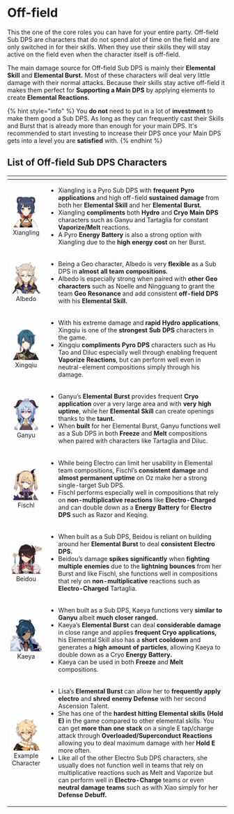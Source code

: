 # Off-field

This the one of the core roles you can have for your entire party. Off-field Sub DPS are characters that do not spend alot of time on the field and are only switched in for their skills. When they use their skills they will stay active on the field even when the character itself is off-field.

The main damage source for Off-field Sub DPS is mainly their **Elemental Skill** and **Elemental Burst.** Most of these characters will deal very little damage with their normal attacks. Because their skills stay active off-field it makes them perfect for **Supporting a Main DPS** by applying elements to create **Elemental Reactions.**

{% hint style="info" %}
You **do not** need to put in a lot of **investment** to make them good a Sub DPS. As long as they can frequently cast their Skills and Burst that is already more than enough for your main DPS. It's recommended to start investing to increase their DPS once your Main DPS gets into a level you are **satisfied** with.
{% endhint %}

## List of **Off-field Sub** DPS Characters

<table>
  <thead>
    <tr>
      <th style="text-align:center"></th>
      <th style="text-align:left"></th>
    </tr>
  </thead>
  <tbody>
    <tr>
      <td style="text-align:center">
        <img src="../../.gitbook/assets/ui_avataricon_xiangling.png" alt/>
        <br />Xiangling</td>
      <td style="text-align:left">
        <ul>
          <li>Xiangling is a Pyro Sub DPS with <b>frequent Pyro applications</b> and high
            off-field <b>sustained damage</b> from both her <b>Elemental Skill</b> and
            her <b>Elemental Burst.</b> 
          </li>
          <li>Xiangling <b>compliments</b> both <b>Hydro </b>and<b> Cryo</b>  <b>Main DPS</b> characters
            such as Ganyu and Tartaglia for constant <b>Vaporize/Melt</b> reactions.</li>
          <li>A Pyro <b>Energy Battery</b> is also a strong option with Xiangling due
            to the <b>high energy cost</b> on her Burst.</li>
        </ul>
      </td>
    </tr>
    <tr>
      <td style="text-align:center">
        <img src="../../.gitbook/assets/ui_avataricon_albedo.png" alt/>
        <br />Albedo</td>
      <td style="text-align:left">
        <ul>
          <li>Being a Geo character, Albedo is very <b>flexible</b> as a Sub DPS in <b>almost all team compositions.</b> 
          </li>
          <li>Albedo is especially strong when paired with <b>other Geo characters</b> such
            as Noelle and Ningguang to grant the team <b>Geo Resonance</b> and add consistent <b>off-field DPS</b> with
            his <b>Elemental Skill.</b>
          </li>
        </ul>
      </td>
    </tr>
    <tr>
      <td style="text-align:center">
        <img src="../../.gitbook/assets/ui_avataricon_xingqiu.png" alt/>
        <br />Xingqiu</td>
      <td style="text-align:left">
        <ul>
          <li>With his extreme damage and <b>rapid Hydro applications</b>, Xingqiu is
            one of the <b>strongest Sub DPS</b> characters in the game.</li>
          <li>Xingqiu <b>compliments Pyro DPS</b> characters such as Hu Tao and Diluc
            especially well through enabling frequent <b>Vaporize Reactions</b>, but
            can perform well even in neutral-element compositions simply through his
            damage.</li>
        </ul>
      </td>
    </tr>
    <tr>
      <td style="text-align:center">
        <img src="../../.gitbook/assets/ui_avataricon_ganyu.png" alt/>
        <br />Ganyu</td>
      <td style="text-align:left">
        <ul>
          <li>Ganyu&#x2019;s <b>Elemental Burst</b> provides frequent <b>Cryo application</b> over
            a very large area and with <b>very high uptime</b>, while her <b>Elemental Skill</b> can
            create openings thanks to the <b>taunt. </b>
          </li>
          <li>When <b>built</b> for her Elemental Burst, Ganyu functions well as a Sub
            DPS in both <b>Freeze</b> and <b>Melt</b> compositions when paired with characters
            like Tartaglia and Diluc.</li>
        </ul>
      </td>
    </tr>
    <tr>
      <td style="text-align:center">
        <img src="../../.gitbook/assets/ui_avataricon_fischl.png" alt/>
        <br />Fischl</td>
      <td style="text-align:left">
        <ul>
          <li>While being Electro can limit her usability in Elemental team compositions,
            Fischl&#x2019;s <b>consistent damage</b> and <b>almost permanent uptime</b> on
            Oz make her a strong single-target Sub DPS.</li>
          <li>Fischl performs especially well in compositions that rely on <b>non-multiplicative reactions</b> like <b>Electro-Charged</b> and
            can double down as a <b>Energy Battery</b> for <b>Electro DPS</b> such as Razor
            and Keqing.</li>
        </ul>
      </td>
    </tr>
    <tr>
      <td style="text-align:center">
        <img src="../../.gitbook/assets/ui_avataricon_beidou.png" alt/>
        <br />Beidou</td>
      <td style="text-align:left">
        <ul>
          <li>When built as a Sub DPS, Beidou is reliant on building around her <b>Elemental Burst</b> to
            deal <b>consistent Electro DPS.</b> 
          </li>
          <li>Beidou&#x2019;s damage <b>spikes significantly</b> when <b>fighting multiple enemies</b> due
            to the <b>lightning bounces</b> from her Burst and like Fischl, she functions
            well in compositions that<b> </b>rely on <b>non-multiplicative</b> reactions
            such as <b>Electro-Charged</b> Tartaglia.</li>
        </ul>
      </td>
    </tr>
    <tr>
      <td style="text-align:center">
        <img src="../../.gitbook/assets/ui_avataricon_kaeya.png" alt/>
        <br />Kaeya</td>
      <td style="text-align:left">
        <ul>
          <li>When built as a Sub DPS, Kaeya functions very <b>similar to Ganyu</b> albeit <b>much closer ranged.</b> 
          </li>
          <li>Kaeya&#x2019;s <b>Elemental Burst</b> can deal <b>considerable damage</b> in
            close range and applies <b>frequent Cryo applications,</b> his Elemental
            Skill also has a <b>short cooldown</b> and generates a <b>high amount of particles</b>,
            allowing Kaeya to double down as a Cryo <b>Energy Battery. </b>
          </li>
          <li>Kaeya can be used in both <b>Freeze</b> and <b>Melt</b> compositions.</li>
        </ul>
      </td>
    </tr>
    <tr>
      <td style="text-align:center">
        <img src="../../.gitbook/assets/ui_avataricon_aether.png" alt/>
        <br />Example Character</td>
      <td style="text-align:left">
        <ul>
          <li>Lisa&#x2019;s <b>Elemental Burst</b> can allow her to <b>frequently apply electro</b> and <b>shred enemy Defense</b> with
            her second Ascension Talent.</li>
          <li>She has one of the <b>hardest hitting Elemental skills (Hold E)</b> in the
            game compared to other elemental skills. You can get <b>more than one stack</b> on
            a single E tap/charge attack through <b>Overloaded/Superconduct Reactions</b> allowing
            you to deal maximum damage with her <b>Hold E</b> more often.</li>
          <li>Like all of the other Electro Sub DPS characters, she usually does not
            function well in teams that rely on multiplicative reactions such as Melt
            and Vaporize but can perform well in <b>Electro-Charge</b> teams or even<b> neutral damage teams</b> such
            as with Xiao simply for her <b>Defense Debuff.</b>
          </li>
        </ul>
      </td>
    </tr>
  </tbody>
</table>

